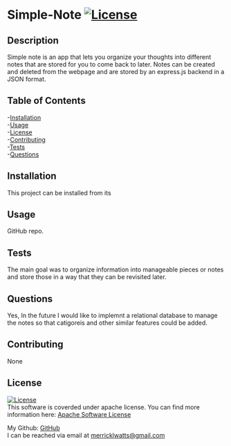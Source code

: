 # Simple-Note [![License](https://img.shields.io/badge/License-Apache_2.0-blue.svg)](https://opensource.org/licenses/Apache-2.0)

## Description

Simple note is an app that lets you organize your thoughts into different notes that are stored for you to come back to later. Notes can be created and deleted from the webpage and are stored by an express.js backend in a JSON format.

## Table of Contents

-[Installation](#installation)  
 -[Usage](#usage)  
 -[License](#license)  
 -[Contributing](#contributing)  
 -[Tests](#tests)  
 -[Questions](#questions)

## Installation

This project can be installed from its

## Usage

GitHub repo.

## Tests

The main goal was to organize information into manageable pieces or notes and store those in a way that they can be revisited later.

## Questions

Yes, In the future I would like to implemnt a relational database to manage the notes so that catigoreis and other similar features could be added.

## Contributing

None

## License

[![License](https://img.shields.io/badge/License-Apache_2.0-blue.svg)](https://opensource.org/licenses/Apache-2.0)<br>This software is coverded under apache license. You can find more information here: [Apache Software License](https://opensource.org/licenses/Apache-2.0)

My Github: [GitHub](https://github.com/merrickwatts)  
 I can be reached via email at merricklwatts@gmail.com
